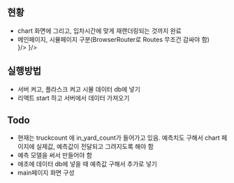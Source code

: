 ## 현황
- chart 화면에 그리고, 입차시간에 맞게 재랜더링되는 것까지 완료
- 메인페이지, 시뮬페이지 구분(BrowserRouter로 Routes 무조건 감싸야 함)
    <div className="App">
      <BrowserRouter>
      <Routes>
        <Route path = "/" element = {<Mainpage/>}/>
        <Route path = "/display" element = {<Display/>}/>
      </Routes>
      </BrowserRouter>
     </div>

## 실행방법
- 서버 켜고, 플라스크 켜고 시뮬 데이터 db에 넣기
- 리액트 start 하고 서버에서 데이터 가져오기

## Todo
- 현재는 truckcount 에 in_yard_count가 들어가고 있음. 예측치도 구해서 chart 페이지에 실제값, 예측값이 전달되고 그려지도록 해야 함
- 예측 모델을 써서 만들어야 함
- 애초에 데이터 db에 넣을 때 예측값 구해서 추가로 넣기
- main페이지 화면 구성

## 